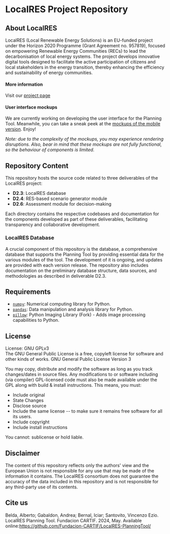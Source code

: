 # LocalRES Project Repository

## About LocalRES
LocalRES (Local Renewable Energy Solutions) is an EU-funded project under the Horizon 2020 Programme (Grant Agreement no. 957819), focused on empowering Renewable Energy Communities (RECs) to lead the decarbonisation of local energy systems. The project develops innovative digital tools designed to facilitate the active participation of citizens and local stakeholders in the energy transition, thereby enhancing the efficiency and sustainability of energy communities.

#### More information

Visit our [project page](https://www.localres.eu/es/)

#### User interface mockups

We are currently working on developing the user interface for the Planning Tool. Meanwhile, you can take a sneak peek at the [mockups of the mobile version](https://www.figma.com/proto/qDokG0VbDz0m2YZqLuPqOS/_Planning-Tool-%2F-LocalRES?type=design&node-id=26-100146&t=XxSXEmLbPEQNaw1I-1&scaling=min-zoom&page-id=26%3A1357&starting-point-node-id=26%3A100146&mode=design). Enjoy!

*Note: due to the complexity of the mockups, you may experience rendering disruptions. Also, bear in mind that these mockups are not fully functional, so the behaviour of components is limited.*

## Repository Content
This repository hosts the source code related to three deliverables of the LocalRES project:

- **D2.3**: LocalRES database
- **D2.4**: RES-based scenario generator module
- **D2.6**: Assessment module for decision-making

Each directory contains the respective codebases and documentation for the components developed as part of these deliverables, facilitating transparency and collaborative development.

### LocalRES Database
A crucial component of this repository is the database, a comprehensive database that supports the Planning Tool by providing essential data for the various modules of the tool. The development of it is ongoing, and updates are provided with each version release. The repository also includes documentation on the preliminary database structure, data sources, and methodologies as described in deliverable D2.3.

## Requirements
- [`numpy`](https://pypi.org/project/numpy/): Numerical computing library for Python.
- [`pandas`](https://pypi.org/project/pandas/): Data manipulation and analysis library for Python.
- [`pillow`](https://pypi.org/project/Pillow/): Python Imaging Library (Fork) - Adds image processing capabilities to Python.

## License
License: GNU GPLv3  
The GNU General Public License is a free, copyleft license for software and other kinds of works.
GNU General Public License Version 3

You may copy, distribute and modify the software as long as you track changes/dates in source files. Any modifications to or software including (via compiler) GPL-licensed code must also be made available under the GPL along with build & install instructions. This means, you must:

- Include original
- State Changes
- Disclose source
- Include the same license -- to make sure it remains free software for all its users.
- Include copyright
- Include install instructions

You cannot: sublicense or hold liable.

## Disclaimer
The content of this repository reflects only the authors' view and the European Union is not responsible for any use that may be made of the information it contains. The LocalRES consortium does not guarantee the accuracy of the data included in this repository and is not responsible for any third-party use of its contents. 


## Cite us
Belda, Alberto; Gabaldon, Andrea; Bernal, Iciar; Santovito, Vincenzo Ezio. LocalRES Planning Tool. Fundacion CARTIF. 2024, May. Available online:https://github.com/Fundacion-CARTIF/LocalRES-PlanningTool/ 
